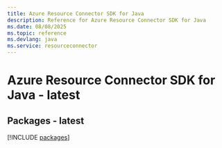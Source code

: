 ```yaml
---
title: Azure Resource Connector SDK for Java
description: Reference for Azure Resource Connector SDK for Java
ms.date: 08/08/2025
ms.topic: reference
ms.devlang: java
ms.service: resourceconnector
---
```

# Azure Resource Connector SDK for Java - latest
## Packages - latest
[!INCLUDE [packages](resource-connector-index.md)]